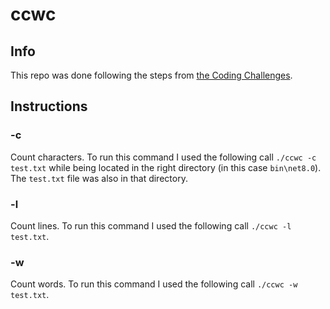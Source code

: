 # ccwc

## Info
This repo was done following the steps from [the Coding Challenges](https://codingchallenges.fyi/challenges/challenge-wc/).


## Instructions

### -c
Count characters.
To run this command I used the following call `./ccwc -c test.txt` while being located in the right directory (in this case `bin\net8.0`). The `test.txt` file was also in that directory.

### -l
Count lines.
To run this command I used the following call `./ccwc -l test.txt`.

### -w
Count words.
To run this command I used the following call `./ccwc -w test.txt`.
